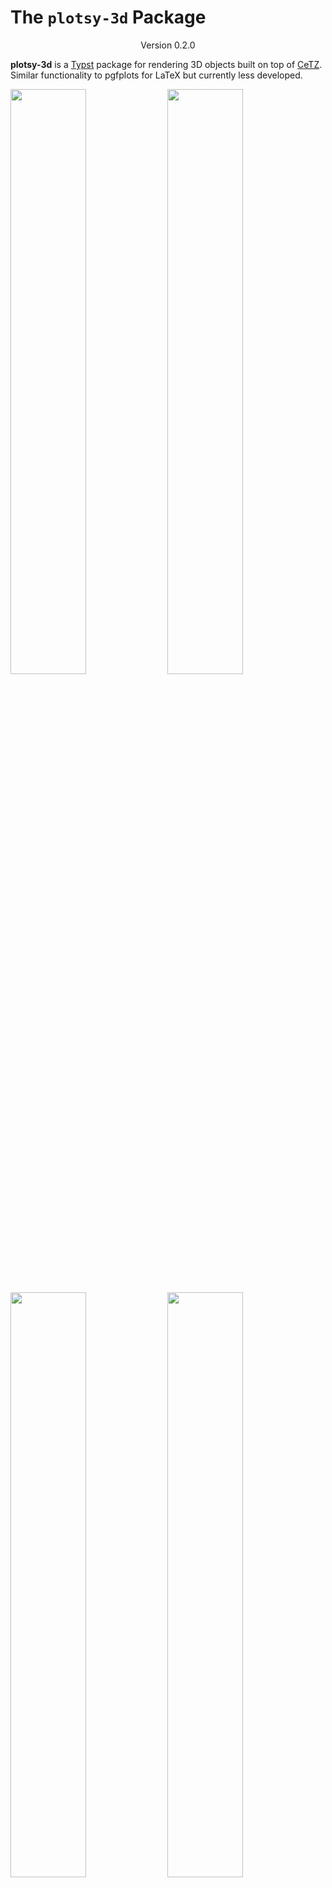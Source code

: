 # The `plotsy-3d` Package
<div align="center">Version 0.2.0</div>


**plotsy-3d** is a [Typst](https://github.com/typst/typst) package for rendering 3D objects built on top of [CeTZ](https://github.com/cetz-package/cetz). Similar functionality to pgfplots for LaTeX but currently less developed.


<p>
    <img src="examples/examples1.png" style="width:49%" >
    <img src="examples/examples2.png" style="width:49%"  >
</p>

<p>
    <img src="examples/examples3.png" style="width:49%" >
    <img src="examples/examples4.png" style="width:49%"  >
</p>

<p>
    <img src="examples/examples5.png" style="width:49%" >
    <img src="examples/examples6.png" style="width:49%"  >
</p>

## Features:

* 3D Function plotting of the form  `z = f(x,y)`
* Parametric curve plotting of the form `x(t), y(t), z(t)`
* Parametric surface plotting of the form `x(u,v), y(u,v), z(u,v)`
* Plots autoscale with font size for consistent style

See **Usage** or [`examples/examples.typ`](examples/examples.typ) for the code

## Future Plans (contributors welcome):
- [ ] Nicer way to draw vectors
- [ ] Better way to handle render order
- [ ] Function to generate 2D plots for XZ XY YZ projections of any 3d render
- [ ] User Manual
- [ ] Make the code and api nicer

## Usage

### Parametric Function Plotting
```typ
#import "@preview/plotsy-3d:0.2.0": plot-3d-parametric-curve

#let xfunc(t) = 15*calc.cos(t)
#let yfunc(t) = calc.sin(t)
#let zfunc(t) = t

== Parametric Curve
$ x(t) = 15 cos(t), space y(t)= sin(t), space z(t)= t $
#plot-3d-parametric-curve(
  xfunc,
  yfunc,
  zfunc,
  subdivisions:30, //number of line segments per unit
  scale-dim: (0.03,0.05,0.05), // relative and global scaling
  tdomain:(0,10), 
  axis-step: (5,5,5), // adjust distance between x, y, z number labels
  dot-thickness: 0.05em, 
  front-axis-thickness: 0.1em,
  front-axis-dot-scale: (0.04, 0.04),
  rear-axis-dot-scale: (0.08,0.08),
  rear-axis-text-size: 0.5em,
  axis-label-size: 1.5em,
  rotation-matrix: ((-2, 2, 4), (0, -1, 0)) // matrix.transform-rotate-dir() from cetz
  xyz-colors: (red,green,blue),
)
```

### 3D Surface Plotting
```typ
#import "@preview/plotsy-3d:0.2.0": plot-3d-surface

#let size = 10
#let scale-factor = 0.11
#let (xscale,yscale,zscale) = (0.3,0.3,0.02)
#let scale-dim = (xscale*scale-factor,yscale*scale-factor, zscale*scale-factor)  
#let func(x,y) = x*x + y*y
#let color-func(x, y, z, x-lo,x-hi,y-lo,y-hi,z-lo,z-hi) = {
  return blue.transparentize(20%).darken((y/(y-hi - y-lo))*100%).lighten((x/(x-hi - x-lo)) * 50%)
}

== 3D Surface
$ z= x^2 + y^2 $
#plot-3d-surface(
  func,
  color-func: color-func,
  subdivisions: 2,
  subdivision-mode: "decrease",
  scale-dim: scale-dim,
  xdomain: (-size,size),
  ydomain:  (-size,size),
  pad-high: (0,0,0), // padding around the domain with no function displayed
  pad-low: (0,0,5),
  axis-step: (3,3,75),
  dot-thickness: 0.05em,
  front-axis-thickness: 0.1em,
  front-axis-dot-scale: (0.05,0.05),
  rear-axis-dot-scale: (0.08,0.08),
  rear-axis-text-size: 0.5em,
  axis-label-size: 1.5em,
  xyz-colors: (red,green,blue),
)
```

### Parametric Surface Plotting
```typ
#import "@preview/plotsy-3d:0.2.0": plot-3d-parametric-surface

#let xfunc(u,v) = u*calc.sin(v) 
#let yfunc(u,v) = u*calc.cos(v) 
#let zfunc(u,v) = u
#let color-func(x, y, z, x-lo,x-hi,y-lo,y-hi,z-lo,z-hi) = {
  return purple.transparentize(20%).lighten((z/(z-hi - z-lo)) * 80%)

}
#let scale-factor = 0.25
#let (xscale,yscale,zscale) = (0.3,0.2,0.3)
#let scale-dim = (xscale*scale-factor,yscale*scale-factor, zscale*scale-factor)  

== Parametric Surface
$ x(u,v) = u sin(v), space y(u,v)= u cos(v), space z(u,v)= u $
#plot-3d-parametric-surface(
  xfunc,
  yfunc,
  zfunc,
  xaxis: (-5,5), // set the minimum axis size, scales with function if needed
  yaxis: (-5,5),
  zaxis: (0,5),
  color-func: color-func,
  subdivisions:5, 
  scale-dim: scale-dim,
  udomain:(0, calc.pi+1), // note this gets truncated to an integer
  vdomain:(0, 2*calc.pi+1), // note this gets truncated to an integer
  axis-step: (5,5,5),
  dot-thickness: 0.05em,
  front-axis-thickness: 0.1em,
  front-axis-dot-scale: (0.04, 0.04),
  rear-axis-dot-scale: (0.08,0.08),
  rear-axis-text-size: 0.5em,
  axis-label-size: 1.5em,
  xyz-colors: (red,green,blue),
)
```

### Vector Field Plotting
```typ
#import "@preview/plotsy-3d:0.2.0": plot-3d-vector-field

#let size = 10
#let scale-factor = 0.12
#let (xscale,yscale,zscale) = (0.3,0.3,0.3)
#let i-func(x,y,z) = x + 0.5
#let j-func(x,y,z) = y + 0.5
#let k-func(x,y,z) = z + 1
#let color-func(x, y, z, x-lo,x-hi,y-lo,y-hi,z-lo,z-hi) = {
  return purple.darken(z/(z-hi - z-lo) * 100%) 
}

== 3D Vector Field
$ arrow(p)(x,y,z) = (x+0.5) hat(i) + (y+0.5) hat(j) + (z+1) hat(k) $
#plot-3d-vector-field(
    i-func,
    j-func,
    k-func,
    color-func: color-func,
    subdivisions: 3,
    subdivision-mode: "decrease",
    scale-dim: (xscale*scale-factor,yscale*scale-factor, zscale*scale-factor),
    xdomain: (-size,size),
    ydomain:  (-size,size),
    zdomain: (0,size),
    // pad-high: (0,0,2),
    rotation-matrix: ((-1.5, 1.2, 4), (0, -1, 0)),
    axis-label-offset: (0.4,0.2,0.2),
    axis-text-offset: 0.08,
    vector-size: 0.1em,
    xyz-colors: (red,green,blue),
)
```

## Plotting Function Default Parameters
```typ
plot-3d-vector-field(
  i-func,
  j-func,
  k-func,
  color-func: default-color-func,
  subdivisions:1,
  subdivision-mode: "increase",
  scale-dim: (1,1,0.5),
  xdomain:(0,10),
  ydomain:(0,10),
  zdomain:(0,10),
  axis-step: (5,5,5),
  dot-thickness: 0.05em,
  front-axis-thickness: 0.1em,
  front-axis-dot-scale: (0.05, 0.05),
  rear-axis-dot-scale: (0.08,0.08),
  rear-axis-text-size: 0.5em,
  axis-labels: ($x$, $y$, $z$),
  axis-label-size: 1.5em,
  axis-label-offset: (0.3,0.2,0.15),
  axis-text-offset: 0.075,
  rotation-matrix: ((-2, 2, 4), (0, -1, 0)),
  vector-size: 0.02em,
  xyz-colors: (red, green, blue),
)
```

```typ
plot-3d-parametric-surface(
  x-func,
  y-func,
  z-func,
  color-func: default-color-func,
  subdivisions:1,
  render-order: 0,
  scale-dim: (1,1,0.5),
  udomain:(0,1),
  vdomain:(0,1),
  xaxis:(0,10),
  yaxis:(0,10),
  zaxis:(0,10),
  axis-step: (5,5,5),
  dot-thickness: 0.05em,
  front-axis-thickness: 0.1em,
  front-axis-dot-scale: (0.05, 0.05),
  rear-axis-dot-scale: (0.08,0.08),
  rear-axis-text-size: 0.5em,
  axis-labels: ($x$, $y$, $z$),
  axis-label-size: 1.5em,
  axis-label-offset: (0.3,0.2,0.15),
  axis-text-offset: 0.075,
  rotation-matrix: ((-2, 2, 4), (0, -1, 0)),
  xyz-colors: (red,green,blue),
)
```

```typ
plot-3d-parametric-curve(
  x-func,
  y-func,
  z-func,
  color-func: default-line-color-func,
  subdivisions:1,
  scale-dim: (1,1,0.5),
  tdomain:(0,1),
  xaxis:(0,10),
  yaxis:(0,10),
  zaxis:(0,10),
  axis-step: (5,5,5),
  dot-thickness: 0.05em,
  front-axis-thickness: 0.1em,
  front-axis-dot-scale: (0.05, 0.05),
  rear-axis-dot-scale: (0.08,0.08),
  rear-axis-text-size: 0.5em,
  axis-labels: ($x$, $y$, $z$),
  axis-label-size: 1.5em,
  axis-label-offset: (0.3,0.2,0.15),
  axis-text-offset: 0.075,
  rotation-matrix: ((-2, 2, 4), (0, -1, 0)),
  xyz-colors: (red,green,blue),
)
```

```typ
plot-3d-surface(
  func,
  func2: none,
  color-func: default-color-func,
  subdivision-mode: "increase",
  subdivisions: 1,
  scale-dim: (1,1,0.5),
  xdomain:(0,10),
  ydomain: (0,10),
  pad-high: (0,0,0),
  pad-low: (0,0,0),
  axis-step: (5,5,5),
  dot-thickness: 0.05em,
  front-axis-thickness: 0.1em,
  front-axis-dot-scale: (0.5, 1),
  rear-axis-dot-scale: (0.08,0.08),
  rear-axis-text-size: 0.5em,
  axis-labels: ($x$, $y$, $z$),
  axis-label-size: 1.5em,
  axis-label-offset: (0.3,0.2,0.15),
  axis-text-offset: 0.075,
  rotation-matrix: ((-2, 2, 4), (0, -1, 0)),
  xyz-colors: (red,green,blue)
)
```


### Custom Plotting
For custom combinations of plots and lines, you can make a copy of the relevant plot function from `plotsy-3d.typ` and add multiple plots onto the same axis in the same cetz canvas using the backend render functions.

## More Examples

<!-- <p>
    <img src="examples/examples5.png" style="width:49%" >
    <img src="examples/examples6.png" style="width:49%"  >
</p> -->

<p>
    <img src="examples/examples7.png" style="width:49%" >
    <img src="examples/examples8.png" style="width:49%"  >
</p>

<p>
    <img src="examples/examples9.png" style="width:49%" >

</p>

## Build Examples
From project root:
`typst compile examples/examples.typ --root .`
`typst compile examples/examples.typ --root . examples/examples{p}.png`


## Star History

<a href="https://star-history.com/#misskacie/plotsy-3d&Date">
 <picture>
   <source media="(prefers-color-scheme: dark)" srcset="https://api.star-history.com/svg?repos=misskacie/plotsy-3d&type=Date&theme=dark" />
   <source media="(prefers-color-scheme: light)" srcset="https://api.star-history.com/svg?repos=misskacie/plotsy-3d&type=Date" />
   <img alt="Star History Chart" src="https://api.star-history.com/svg?repos=misskacie/plotsy-3d&type=Date" />
 </picture>
</a>

## Changelog

### V0.2.0
* Changed all code to use kebab-case
* Fixed missing parameters from functions 
### V0.1.0
* 3D Function plotting of the form z = f(x,y)
* 3D Parametric curve plotting of the form x(t), y(t), z(t)
* 3D Parametric function plotting of the form x(u,v), y(u,v), z(u,v)
* 3D Vector Field Plotting of the form r(x,y,z) = (x) i + (y) j + (z) k

